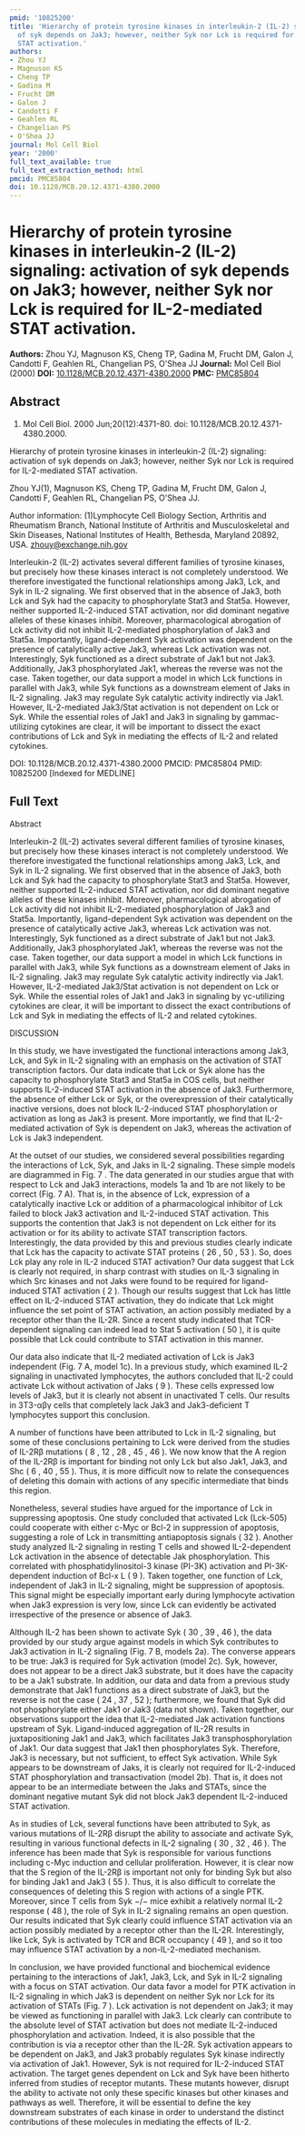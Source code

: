 ```yaml
---
pmid: '10825200'
title: 'Hierarchy of protein tyrosine kinases in interleukin-2 (IL-2) signaling: activation
  of syk depends on Jak3; however, neither Syk nor Lck is required for IL-2-mediated
  STAT activation.'
authors:
- Zhou YJ
- Magnuson KS
- Cheng TP
- Gadina M
- Frucht DM
- Galon J
- Candotti F
- Geahlen RL
- Changelian PS
- O'Shea JJ
journal: Mol Cell Biol
year: '2000'
full_text_available: true
full_text_extraction_method: html
pmcid: PMC85804
doi: 10.1128/MCB.20.12.4371-4380.2000
---
```


# Hierarchy of protein tyrosine kinases in interleukin-2 (IL-2) signaling: activation of syk depends on Jak3; however, neither Syk nor Lck is required for IL-2-mediated STAT activation.
**Authors:** Zhou YJ, Magnuson KS, Cheng TP, Gadina M, Frucht DM, Galon J, Candotti F, Geahlen RL, Changelian PS, O'Shea JJ
**Journal:** Mol Cell Biol (2000)
**DOI:** [10.1128/MCB.20.12.4371-4380.2000](https://doi.org/10.1128/MCB.20.12.4371-4380.2000)
**PMC:** [PMC85804](https://www.ncbi.nlm.nih.gov/pmc/articles/PMC85804/)

## Abstract

1. Mol Cell Biol. 2000 Jun;20(12):4371-80. doi: 10.1128/MCB.20.12.4371-4380.2000.

Hierarchy of protein tyrosine kinases in interleukin-2 (IL-2) signaling: 
activation of syk depends on Jak3; however, neither Syk nor Lck is required for 
IL-2-mediated STAT activation.

Zhou YJ(1), Magnuson KS, Cheng TP, Gadina M, Frucht DM, Galon J, Candotti F, 
Geahlen RL, Changelian PS, O'Shea JJ.

Author information:
(1)Lymphocyte Cell Biology Section, Arthritis and Rheumatism Branch, National 
Institute of Arthritis and Musculoskeletal and Skin Diseases, National 
Institutes of Health, Bethesda, Maryland 20892, USA. zhouy@exchange.nih.gov

Interleukin-2 (IL-2) activates several different families of tyrosine kinases, 
but precisely how these kinases interact is not completely understood. We 
therefore investigated the functional relationships among Jak3, Lck, and Syk in 
IL-2 signaling. We first observed that in the absence of Jak3, both Lck and Syk 
had the capacity to phosphorylate Stat3 and Stat5a. However, neither supported 
IL-2-induced STAT activation, nor did dominant negative alleles of these kinases 
inhibit. Moreover, pharmacological abrogation of Lck activity did not inhibit 
IL-2-mediated phosphorylation of Jak3 and Stat5a. Importantly, ligand-dependent 
Syk activation was dependent on the presence of catalytically active Jak3, 
whereas Lck activation was not. Interestingly, Syk functioned as a direct 
substrate of Jak1 but not Jak3. Additionally, Jak3 phosphorylated Jak1, whereas 
the reverse was not the case. Taken together, our data support a model in which 
Lck functions in parallel with Jak3, while Syk functions as a downstream element 
of Jaks in IL-2 signaling. Jak3 may regulate Syk catalytic activity indirectly 
via Jak1. However, IL-2-mediated Jak3/Stat activation is not dependent on Lck or 
Syk. While the essential roles of Jak1 and Jak3 in signaling by gammac-utilizing 
cytokines are clear, it will be important to dissect the exact contributions of 
Lck and Syk in mediating the effects of IL-2 and related cytokines.

DOI: 10.1128/MCB.20.12.4371-4380.2000
PMCID: PMC85804
PMID: 10825200 [Indexed for MEDLINE]

## Full Text

Abstract

Interleukin-2 (IL-2) activates several different families of tyrosine kinases, but precisely how these kinases interact is not completely understood. We therefore investigated the functional relationships among Jak3, Lck, and Syk in IL-2 signaling. We first observed that in the absence of Jak3, both Lck and Syk had the capacity to phosphorylate Stat3 and Stat5a. However, neither supported IL-2-induced STAT activation, nor did dominant negative alleles of these kinases inhibit. Moreover, pharmacological abrogation of Lck activity did not inhibit IL-2-mediated phosphorylation of Jak3 and Stat5a. Importantly, ligand-dependent Syk activation was dependent on the presence of catalytically active Jak3, whereas Lck activation was not. Interestingly, Syk functioned as a direct substrate of Jak1 but not Jak3. Additionally, Jak3 phosphorylated Jak1, whereas the reverse was not the case. Taken together, our data support a model in which Lck functions in parallel with Jak3, while Syk functions as a downstream element of Jaks in IL-2 signaling. Jak3 may regulate Syk catalytic activity indirectly via Jak1. However, IL-2-mediated Jak3/Stat activation is not dependent on Lck or Syk. While the essential roles of Jak1 and Jak3 in signaling by γc-utilizing cytokines are clear, it will be important to dissect the exact contributions of Lck and Syk in mediating the effects of IL-2 and related cytokines.

DISCUSSION

In this study, we have investigated the functional interactions among Jak3, Lck, and Syk in IL-2 signaling with an emphasis on the activation of STAT transcription factors. Our data indicate that Lck or Syk alone has the capacity to phosphorylate Stat3 and Stat5a in COS cells, but neither supports IL-2-induced STAT activation in the absence of Jak3. Furthermore, the absence of either Lck or Syk, or the overexpression of their catalytically inactive versions, does not block IL-2-induced STAT phosphorylation or activation as long as Jak3 is present. More importantly, we find that IL-2-mediated activation of Syk is dependent on Jak3, whereas the activation of Lck is Jak3 independent.

At the outset of our studies, we considered several possibilities regarding the interactions of Lck, Syk, and Jaks in IL-2 signaling. These simple models are diagrammed in Fig. 7 . The data generated in our studies argue that with respect to Lck and Jak3 interactions, models 1a and 1b are not likely to be correct (Fig. 7 A). That is, in the absence of Lck, expression of a catalytically inactive Lck or addition of a pharmacological inhibitor of Lck failed to block Jak3 activation and IL-2-induced STAT activation. This supports the contention that Jak3 is not dependent on Lck either for its activation or for its ability to activate STAT transcription factors. Interestingly, the data provided by this and previous studies clearly indicate that Lck has the capacity to activate STAT proteins ( 26 , 50 , 53 ). So, does Lck play any role in IL-2 induced STAT activation? Our data suggest that Lck is clearly not required, in sharp contrast with studies on IL-3 signaling in which Src kinases and not Jaks were found to be required for ligand-induced STAT activation ( 2 ). Though our results suggest that Lck has little effect on IL-2-induced STAT activation, they do indicate that Lck might influence the set point of STAT activation, an action possibly mediated by a receptor other than the IL-2R. Since a recent study indicated that TCR-dependent signaling can indeed lead to Stat 5 activation ( 50 ), it is quite possible that Lck could contribute to STAT activation in this manner.

Our data also indicate that IL-2 mediated activation of Lck is Jak3 independent (Fig. 7 A, model 1c). In a previous study, which examined IL-2 signaling in unactivated lymphocytes, the authors concluded that IL-2 could activate Lck without activation of Jaks ( 9 ). These cells expressed low levels of Jak3, but it is clearly not absent in unactivated T cells. Our results in 3T3-αβγ cells that completely lack Jak3 and Jak3-deficient T lymphocytes support this conclusion.

A number of functions have been attributed to Lck in IL-2 signaling, but some of these conclusions pertaining to Lck were derived from the studies of IL-2Rβ mutations ( 8 , 12 , 28 , 45 , 46 ). We now know that the A region of the IL-2Rβ is important for binding not only Lck but also Jak1, Jak3, and Shc ( 6 , 40 , 55 ). Thus, it is more difficult now to relate the consequences of deleting this domain with actions of any specific intermediate that binds this region.

Nonetheless, several studies have argued for the importance of Lck in suppressing apoptosis. One study concluded that activated Lck (Lck-505) could cooperate with either c-Myc or Bcl-2 in suppression of apoptosis, suggesting a role of Lck in transmitting antiapoptosis signals ( 32 ). Another study analyzed IL-2 signaling in resting T cells and showed IL-2-dependent Lck activation in the absence of detectable Jak phosphorylation. This correlated with phosphatidylinositol-3 kinase (PI-3K) activation and PI-3K-dependent induction of Bcl-x L ( 9 ). Taken together, one function of Lck, independent of Jak3 in IL-2 signaling, might be suppression of apoptosis. This signal might be especially important early during lymphocyte activation when Jak3 expression is very low, since Lck can evidently be activated irrespective of the presence or absence of Jak3.

Although IL-2 has been shown to activate Syk ( 30 , 39 , 46 ), the data provided by our study argue against models in which Syk contributes to Jak3 activation in IL-2 signaling (Fig. 7 B, models 2a). The converse appears to be true: Jak3 is required for Syk activation (model 2c). Syk, however, does not appear to be a direct Jak3 substrate, but it does have the capacity to be a Jak1 substrate. In addition, our data and data from a previous study demonstrate that Jak1 functions as a direct substrate of Jak3, but the reverse is not the case ( 24 , 37 , 52 ); furthermore, we found that Syk did not phosphorylate either Jak1 or Jak3 (data not shown). Taken together, our observations support the idea that IL-2-mediated Jak activation functions upstream of Syk. Ligand-induced aggregation of IL-2R results in juxtapositioning Jak1 and Jak3, which facilitates Jak3 transphosphorylation of Jak1. Our data suggest that Jak1 then phosphorylates Syk. Therefore, Jak3 is necessary, but not sufficient, to effect Syk activation. While Syk appears to be downstream of Jaks, it is clearly not required for IL-2-induced STAT phosphorylation and transactivation (model 2b). That is, it does not appear to be an intermediate between the Jaks and STATs, since the dominant negative mutant Syk did not block Jak3 dependent IL-2-induced STAT activation.

As in studies of Lck, several functions have been attributed to Syk, as various mutations of IL-2Rβ disrupt the ability to associate and activate Syk, resulting in various functional defects in IL-2 signaling ( 30 , 32 , 46 ). The inference has been made that Syk is responsible for various functions including c-Myc induction and cellular proliferation. However, it is clear now that the S region of the IL-2Rβ is important not only for binding Syk but also for binding Jak1 and Jak3 ( 55 ). Thus, it is also difficult to correlate the consequences of deleting this S region with actions of a single PTK. Moreover, since T cells from Syk −/− mice exhibit a relatively normal IL-2 response ( 48 ), the role of Syk in IL-2 signaling remains an open question. Our results indicated that Syk clearly could influence STAT activation via an action possibly mediated by a receptor other than the IL-2R. Interestingly, like Lck, Syk is activated by TCR and BCR occupancy ( 49 ), and so it too may influence STAT activation by a non-IL-2-mediated mechanism.

In conclusion, we have provided functional and biochemical evidence pertaining to the interactions of Jak1, Jak3, Lck, and Syk in IL-2 signaling with a focus on STAT activation. Our data favor a model for PTK activation in IL-2 signaling in which Jak3 is dependent on neither Syk nor Lck for its activation of STATs (Fig. 7 ). Lck activation is not dependent on Jak3; it may be viewed as functioning in parallel with Jak3. Lck clearly can contribute to the absolute level of STAT activation but does not mediate IL-2-induced phosphorylation and activation. Indeed, it is also possible that the contribution is via a receptor other than the IL-2R. Syk activation appears to be dependent on Jak3, and Jak3 probably regulates Syk kinase indirectly via activation of Jak1. However, Syk is not required for IL-2-induced STAT activation. The target genes dependent on Lck and Syk have been hitherto inferred from studies of receptor mutants. These mutants however, disrupt the ability to activate not only these specific kinases but other kinases and pathways as well. Therefore, it will be essential to define the key downstream substrates of each kinase in order to understand the distinct contributions of these molecules in mediating the effects of IL-2.
